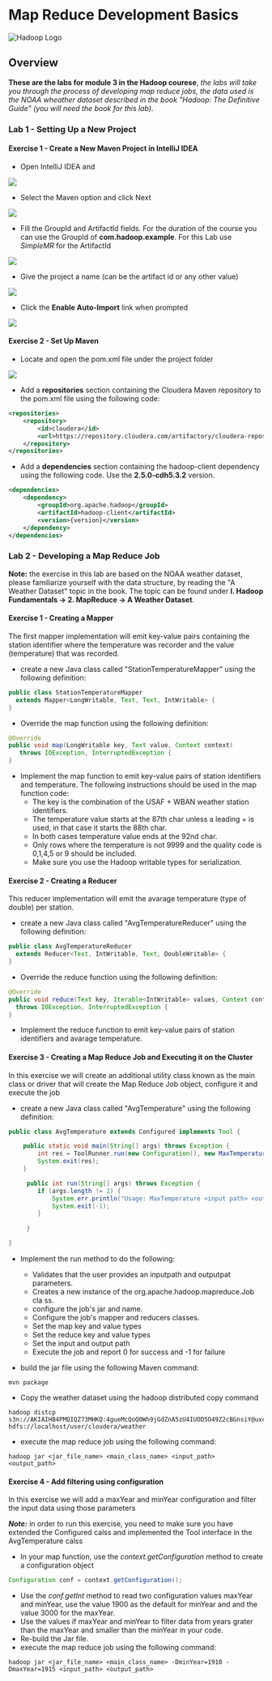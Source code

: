 # Map Reduce Development Basics

![Hadoop Logo](http://www.datameer.com/images/technology/hadoop-pic1.png)

## Overview

**These are the labs for module 3 in the Hadoop courese**,  *the labs will take you through the process of developing map reduce jobs, the data used is the NOAA wheather dataset described in the book "Hadoop: The Definitive Guide" (you will need the book for this lab)*.

### Lab 1 - Setting Up a New Project

#### Exercise 1 - Create a New Maven Project in IntelliJ IDEA  
	
- Open IntelliJ IDEA and

![](images/1.png)
 
- Select the Maven option and click Next

![](images/2.png)

- Fill the GroupId and ArtifactId fields. For the duration of the course you can use the GroupId of **com.hadoop.example**. For this Lab use *SimpleMR* for the ArtifactId

![](images/3.png)

- Give the project a name (can be the artifact id or any other value)

![](images/4.png)

- Click the **Enable Auto-Import** link when prompted

![](images/5.png)

#### Exercise 2 - Set Up Maven

- Locate and open the pom.xml file under the project folder

![](images/2_1.png)

- Add a **repositories** section containing the Cloudera Maven repository to the pom.xml file using the following code:

```XML
<repositories>
    <repository>
        <id>cloudera</id>
        <url>https://repository.cloudera.com/artifactory/cloudera-repos/</url>
    </repository>
</repositories>

```

- Add a **dependencies** section containing the hadoop-client dependency using the following code. Use the **2.5.0-cdh5.3.2** version.

```XML
<dependencies>
    <dependency>
        <groupId>org.apache.hadoop</groupId>
        <artifactId>hadoop-client</artifactId>
        <version>{version}</version>
    </dependency>
</dependencies>   
```

### Lab 2 - Developing a Map Reduce Job

**Note:** the exercise in this lab are based on the NOAA weather dataset, please familiarize yourself with the data structure, by reading the "A Weather Dataset" topic in the book. The topic can be found under **I. Hadoop Fundamentals -> 2. MapReduce -> A Weather Dataset**.

#### Exercise 1 - Creating a Mapper

The first mapper implementation will emit key-value pairs containing the station identifier where the temperature was recorder and the value (temperature) that was recorded.- create a new Java class called "StationTemperatureMapper" using the following definition:

```Java
public class StationTemperatureMapper
  extends Mapper<LongWritable, Text, Text, IntWritable> {
}
```

- Override the map function using the following definition:

```Java
@Override
public void map(LongWritable key, Text value, Context context)
   throws IOException, InterruptedException {
}
```

- Implement the map function to emit key-value pairs of station identifiers and temperature. The following instructions should be used in the map function code:  - The key is the combination of the USAF + WBAN weather station identifiers.  - The temperature value starts at the 87th char unless a leading + is used, in that case it starts the 88th char.  - In both cases temperature value ends at the 92nd char.  - Only rows where the temperature is not 9999 and the quality code is 0,1,4,5 or 9 should be included.  - Make sure you use the Hadoop writable types for serialization.

#### Exercise 2 - Creating a Reducer

This reducer implementation will emit the avarage temperature (type of double) per station.- create a new Java class called "AvgTemperatureReducer" using the following definition:

```Java
public class AvgTemperatureReducer
  extends Reducer<Text, IntWritable, Text, DoubleWritable> {
}
```

- Override the reduce function using the following definition:

```Java
@Override
public void reduce(Text key, Iterable<IntWritable> values, Context context)
  throws IOException, InterruptedException {
}
```

- Implement the reduce function to emit key-value pairs of station identifiers and avarage temperature. 

#### Exercise 3 - Creating a Map Reduce Job and Executing it on the Cluster

In this exercise we will create an additional utility class known as the main class or driver that will create the Map Reduce Job object, configure it and execute the job

- create a new Java class called "AvgTemperature" using the following definition:

```Java
public class AvgTemperature extends Configured implements Tool {

    public static void main(String[] args) throws Exception {
        int res = ToolRunner.run(new Configuration(), new MaxTemperature(), args);
        System.exit(res);
    }

     public int run(String[] args) throws Exception {
        if (args.length != 2) {
            System.err.println("Usage: MaxTemperature <input path> <output path>");
            System.exit(-1);
        }
     
     }

}
```
- Implement the run method to do the following:  - Validates that the user provides an inputpath and outputpat parameters.  - Creates a new instance of the org.apache.hadoop.mapreduce.Job cla	ss.  - configure the job's jar and name.  - Configure the job's mapper and reducers classes.  - Set the map key and value types  - Set the reduce key and value types
  - Set the input and output path  - Execute the job and report 0 for success and -1 for failure- build the jar file using the following Maven command:
```
mvn package```

- Copy the weather dataset using the hadoop distributed copy command
 
 ```
 hadoop distcp s3n://AKIAIHB4PMQIQZ73MHKQ:4gueMcQoQ0Wh9jGdZnA5zU4IUOD5O49Z2cBGnsiY@uxcpshadoop/weatherdatasetsmall/* hdfs://localhost/user/cloudera/weather

 ```- execute the map reduce job using the following command:
```
hadoop jar <jar_file_name> <main_class_name> <input_path> <output_path>```#### Exercise 4 - Add filtering using configuration
In this exercise we will add a maxYear and minYear configuration and filter the input data using those parameters ***Note:*** in order to run this exercise, you need to make sure you have extended the Configured calss and implemented the Tool interface in the AvgTemperature calss- In your map function, use the *context.getConfiguration* method to create a configuration object```Java
Configuration conf = context.getConfiguration();```
- Use the *conf.getInt* method to read two configuration values maxYear and minYear, use the value 1900 as the default for minYear and and the value 3000 for the maxYear.
- Use the values if maxYear and minYear to filter data from years grater than the maxYear and smaller than the minYear in your code.
- Re-build the Jar file.- execute the map reduce job using the following command:
```
hadoop jar <jar_file_name> <main_class_name> -DminYear=1910 -DmaxYear=1915 <input_path> <output_path>```
